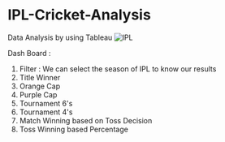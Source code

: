 # IPL-Cricket-Analysis
Data Analysis by using Tableau
![IPL](https://github.com/Ekaksh77/IPL-Cricket-Analysis/assets/137069741/c8e1fb65-d41d-48d9-b7cf-e44f904d2b50)


Dash Board : 
1. Filter : We can select the season of IPL to know our results
2. Title Winner
3. Orange Cap
4. Purple Cap
5. Tournament 6's
6. Tournament 4's
7. Match Winning based on Toss Decision
8. Toss Winning based Percentage
